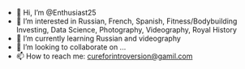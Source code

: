 - 👋 Hi, I’m @Enthusiast25
- 👀 I’m interested in Russian, French, Spanish, Fitness/Bodybuilding Investing, Data Science, Photography, Videography, Royal History
- 🌱 I’m currently learning Russian and videography
- 💞️ I’m looking to collaborate on ...
- 📫 How to reach me: cureforintroversion@gamil.com

<!---
Enthusiast25/Enthusiast25 is a ✨ special ✨ repository because its `README.md` (this file) appears on your GitHub profile.
You can click the Preview link to take a look at your changes.
--->
